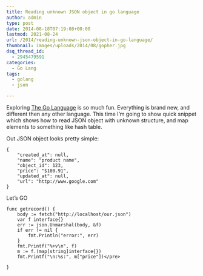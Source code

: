 ```yaml
---
title: Reading unknown JSON object in go language
author: admin
type: post
date: 2014-08-18T07:19:08+00:00
lastmod: 2021-08-24
url: /2014/reading-unknown-json-object-in-go-language/
thumbnail: images/uploads/2014/08/gopher.jpg
dsq_thread_id:
  - 2945479591
categories:
  - Go Lang
tags:
  - golang
  - json

---
```

Exploring [The Go Language][1] is so much fun. Everything is brand new, and different then any other language. This time I&#8217;m going to show quick snippet which shows how to read JSON object with unknown structure, and map elements to something like hash table.

<!--more-->

  
Out JSON object looks pretty simple:

```
{
    "created_at": null,
    "name": "product name",
    "object_id": 123,
    "price": "$180.91",
    "updated_at": null,
    "url": "http://www.google.com"
}
```

Let&#8217;s GO

```
func getrecord() {
	body := fetch("http://localhost/our.json")
	var f interface{}
	err := json.Unmarshal(body, &f)
	if err != nil {
		fmt.Println("error:", err)
	}
	fmt.Printf("%+v\n", f)
	m := f.(map[string]interface{})
	fmt.Printf("\n:%s:", m["price"])</pre>

}
```

 [1]: http://golang.org/